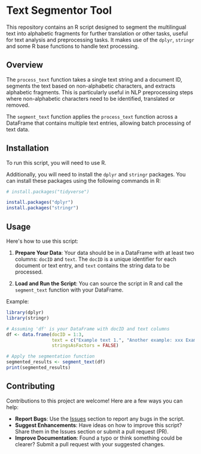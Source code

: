 
# Text Segmentor Tool

This repository contains an R script designed to segment the multilingual text into alphabetic fragments for further translation or other tasks, useful for text analysis and preprocessing tasks. 
It makes use of the `dplyr`, `stringr` and some R base functions to handle text processing.

## Overview

The `process_text` function takes a single text string and a document ID, segments the text based on non-alphabetic characters, and extracts alphabetic fragments. This is particularly useful in NLP preprocessing steps where non-alphabetic characters need to be identified, translated or removed.

The `segment_text` function applies the `process_text` function across a DataFrame that contains multiple text entries, allowing batch processing of text data.

## Installation

To run this script, you will need to use R.

Additionally, you will need to install the `dplyr` and `stringr` packages. You can install these packages using the following commands in R:

```r
# install.packages("tidyverse")

install.packages("dplyr")
install.packages("stringr")
```

## Usage

Here's how to use this script:

1. **Prepare Your Data**: Your data should be in a DataFrame with at least two columns: `docID` and `text`. The `docID` is a unique identifier for each document or text entry, and `text` contains the string data to be processed.

2. **Load and Run the Script**: You can source the script in R and call the `segment_text` function with your DataFrame.

Example:

```r
library(dplyr)
library(stringr)

# Assuming 'df' is your DataFrame with docID and text columns
df <- data.frame(docID = 1:3,
                 text = c("Example text 1.", "Another example: xxx Example.", "No special characters here"),
                 stringsAsFactors = FALSE)

# Apply the segmentation function
segmented_results <- segment_text(df)
print(segmented_results)
```

## Contributing

Contributions to this project are welcome! Here are a few ways you can help:

- **Report Bugs**: Use the [Issues](https://github.com/jackyrx/text-segmentor-tool/issues) section to report any bugs in the script.
- **Suggest Enhancements**: Have ideas on how to improve this script? Share them in the Issues section or submit a pull request (PR).
- **Improve Documentation**: Found a typo or think something could be clearer? Submit a pull request with your suggested changes.
